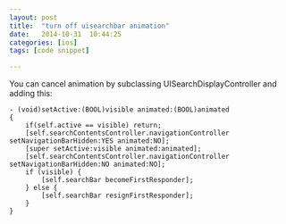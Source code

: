 ```yaml
---
layout: post
title:  "turn off uisearchbar animation"
date:   2014-10-31	10:44:25
categories: [ios]
tags: [code snippet]

---
```


You can cancel animation by subclassing UISearchDisplayController and adding this:

```
- (void)setActive:(BOOL)visible animated:(BOOL)animated
{
    if(self.active == visible) return;
    [self.searchContentsController.navigationController setNavigationBarHidden:YES animated:NO];
    [super setActive:visible animated:animated];
    [self.searchContentsController.navigationController setNavigationBarHidden:NO animated:NO];
    if (visible) {
        [self.searchBar becomeFirstResponder];
    } else {
        [self.searchBar resignFirstResponder];
    }
}
```